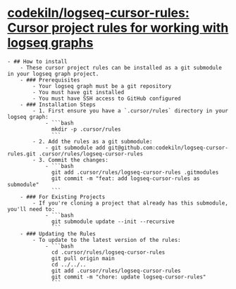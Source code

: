 # [codekiln/logseq-cursor-rules: Cursor project rules for working with logseq graphs](https://github.com/codekiln/logseq-cursor-rules)
	- ## How to install
		- These cursor project rules can be installed as a git submodule in your logseq graph project.
		- ### Prerequisites
			- Your logseq graph must be a git repository
			- You must have git installed
			- You must have SSH access to GitHub configured
		- ### Installation Steps
			- 1. First ensure you have a `.cursor/rules` directory in your logseq graph:
				- ```bash
				  mkdir -p .cursor/rules
				  ```
			- 2. Add the rules as a git submodule:
				- git submodule add git@github.com:codekiln/logseq-cursor-rules.git .cursor/rules/logseq-cursor-rules
			- 3. Commit the changes:
				- ```bash
				  git add .cursor/rules/logseq-cursor-rules .gitmodules
				  git commit -m "feat: add logseq-cursor-rules as submodule"
				  ```
		- ### For Existing Projects
			- If you're cloning a project that already has this submodule, you'll need to:
				- ```bash
				  git submodule update --init --recursive
				  ```
		- ### Updating the Rules
			- To update to the latest version of the rules:
				- ```bash
				  cd .cursor/rules/logseq-cursor-rules
				  git pull origin main
				  cd ../../..
				  git add .cursor/rules/logseq-cursor-rules
				  git commit -m "chore: update logseq-cursor-rules"
				  ```